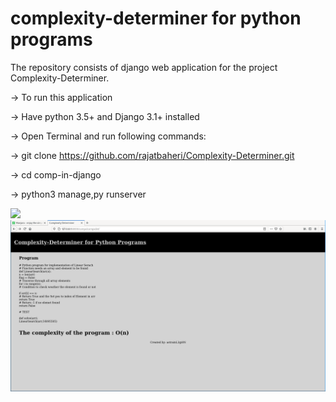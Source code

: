 # complexity-determiner for python programs

The repository consists of django web application for the project Complexity-Determiner.

-> To run this application

-> Have python 3.5+ and Django 3.1+ installed

-> Open Terminal and run following commands:

   -> git clone https://github.com/rajatbaheri/Complexity-Determiner.git
   
   -> cd comp-in-django
   
   -> python3 manage,py runserver
   
  <img src="https://github.com/rajatbaheri/Complexity-Determiner/blob/master/images/main.png">

<img src="https://github.com/Nickhil1737/comp-in-django/blob/master/compx/static/images/Screenshot_2020-12-26_20-15-12.png">
